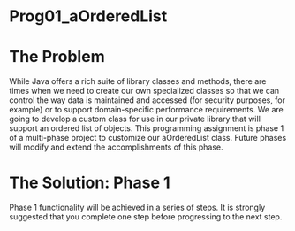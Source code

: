 # Prog01_aOrderedList
# The Problem
  While Java offers a rich suite of library classes and methods, there are times when we need to create our own specialized classes so that we can control the way data is maintained and accessed (for security purposes, for example) or to support domain-specific performance requirements.
  We are going to develop a custom class for use in our private library that will support an ordered list of objects. This programming assignment is phase 1 of a multi-phase project to customize our aOrderedList class. Future phases will modify and extend the accomplishments of this phase.
# The Solution: Phase 1
  Phase 1 functionality will be achieved in a series of steps. It is strongly suggested that you complete one step before progressing to the next step.
